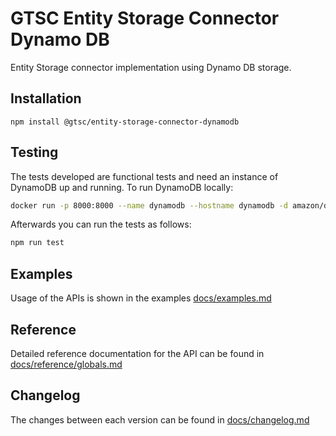 # GTSC Entity Storage Connector Dynamo DB

Entity Storage connector implementation using Dynamo DB storage.

## Installation

```shell
npm install @gtsc/entity-storage-connector-dynamodb
```

## Testing

The tests developed are functional tests and need an instance of DynamoDB up and running. To run DynamoDB locally:

```sh
docker run -p 8000:8000 --name dynamodb --hostname dynamodb -d amazon/dynamodb-local
```

Afterwards you can run the tests as follows:

```sh
npm run test
```

## Examples

Usage of the APIs is shown in the examples [docs/examples.md](docs/examples.md)

## Reference

Detailed reference documentation for the API can be found in [docs/reference/globals.md](docs/reference/globals.md)

## Changelog

The changes between each version can be found in [docs/changelog.md](docs/changelog.md)
